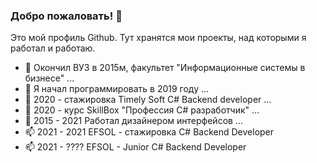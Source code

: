 ### Добро пожаловать! 👋

Это мой профиль Github. Тут хранятся мои проекты, над которыми я работал и работаю.

- 🔭 Окончил ВУЗ в 2015м, факультет "Информационные системы в бизнесе" ...
- 🌱 Я начал программировать в 2019 году ...
- 👯 2020 - стажировка Timely Soft C# Backend developer ...
- 🤔 2020 - курс SkillBox "Профессия C# разработчик" ...
- 💬 2015 - 2021 Работал дизайнером интерфейсов ...
- 📫 2021 - 2021 EFSOL - стажировка C# Backend Developer
- 📫 2021 - ???? EFSOL - Junior C# Backend Developer
